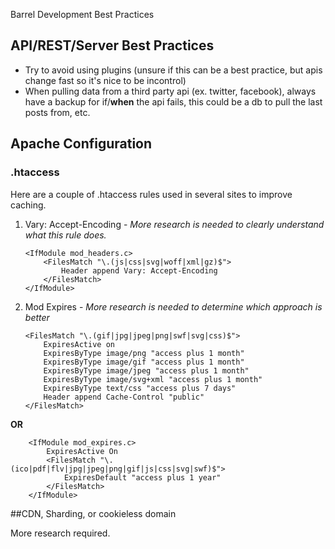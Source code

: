 Barrel Development Best Practices

API/REST/Server Best Practices
------------------

- Try to avoid using plugins (unsure if this can be a best practice, but apis change fast so it's nice to be incontrol)
- When pulling data from a third party api (ex. twitter, facebook), always have a backup for if/**when** the api fails, this could be a db to pull the last posts from, etc. 

## Apache Configuration

### .htaccess

Here are a couple of .htaccess rules used in several sites to improve caching.

1.  Vary: Accept-Encoding - *More research is needed to clearly understand what this rule does.*

        <IfModule mod_headers.c>
        	<FilesMatch "\.(js|css|svg|woff|xml|gz)$">
        		Header append Vary: Accept-Encoding
        	</FilesMatch>
        </IfModule> 

2.  Mod Expires - *More research is needed to determine which approach is better*

        <FilesMatch "\.(gif|jpg|jpeg|png|swf|svg|css)$">
        	ExpiresActive on
        	ExpiresByType image/png "access plus 1 month"
        	ExpiresByType image/gif "access plus 1 month"
        	ExpiresByType image/jpeg "access plus 1 month"
        	ExpiresByType image/svg+xml "access plus 1 month"
        	ExpiresByType text/css "access plus 7 days"
        	Header append Cache-Control "public"
        </FilesMatch>

  **OR**

        <IfModule mod_expires.c>
        	ExpiresActive On
        	<FilesMatch "\.(ico|pdf|flv|jpg|jpeg|png|gif|js|css|svg|swf)$">
        		ExpiresDefault "access plus 1 year"
        	</FilesMatch>
        </IfModule>

##CDN, Sharding, or cookieless domain

More research required.